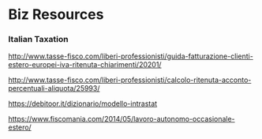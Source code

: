 # Biz Resources

### Italian Taxation

http://www.tasse-fisco.com/liberi-professionisti/guida-fatturazione-clienti-estero-europei-iva-ritenuta-chiarimenti/20201/

http://www.tasse-fisco.com/liberi-professionisti/calcolo-ritenuta-acconto-percentuali-aliquota/25993/

https://debitoor.it/dizionario/modello-intrastat

https://www.fiscomania.com/2014/05/lavoro-autonomo-occasionale-estero/
